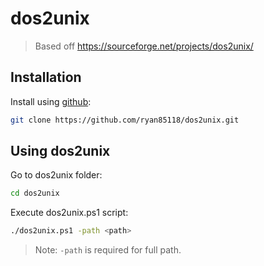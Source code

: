 # dos2unix

> Based off https://sourceforge.net/projects/dos2unix/

## Installation

Install using [github](https://github.com/ryan85118/dos2unix.git):
```sh
git clone https://github.com/ryan85118/dos2unix.git
```

## Using dos2unix

Go to dos2unix folder:
```sh
cd dos2unix
```

Execute dos2unix.ps1 script:
```sh
./dos2unix.ps1 -path <path>
```
> Note: `-path` is required for full path.